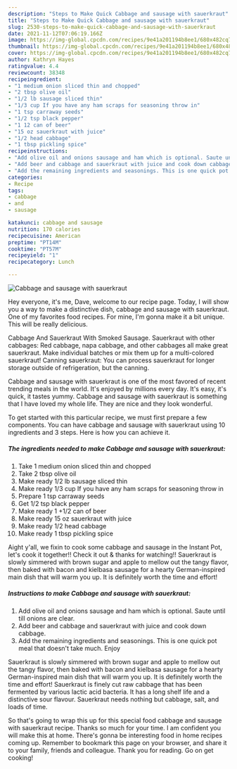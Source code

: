 ```yaml
---
description: "Steps to Make Quick Cabbage and sausage with sauerkraut"
title: "Steps to Make Quick Cabbage and sausage with sauerkraut"
slug: 2530-steps-to-make-quick-cabbage-and-sausage-with-sauerkraut
date: 2021-11-12T07:06:19.166Z
image: https://img-global.cpcdn.com/recipes/9e41a201194b8ee1/680x482cq70/cabbage-and-sausage-with-sauerkraut-recipe-main-photo.jpg
thumbnail: https://img-global.cpcdn.com/recipes/9e41a201194b8ee1/680x482cq70/cabbage-and-sausage-with-sauerkraut-recipe-main-photo.jpg
cover: https://img-global.cpcdn.com/recipes/9e41a201194b8ee1/680x482cq70/cabbage-and-sausage-with-sauerkraut-recipe-main-photo.jpg
author: Kathryn Hayes
ratingvalue: 4.4
reviewcount: 38348
recipeingredient:
- "1 medium onion sliced thin and chopped"
- "2 tbsp olive oil"
- "1/2 lb sausage sliced thin"
- "1/3 cup If you have any ham scraps for seasoning throw in"
- "1 tsp carraway seeds"
- "1/2 tsp black pepper"
- "1 12 can of beer"
- "15 oz sauerkraut with juice"
- "1/2 head cabbage"
- "1 tbsp pickling spice"
recipeinstructions:
- "Add olive oil and onions sausage and ham which is optional. Saute until till onions are clear."
- "Add beer and cabbage and sauerkraut with juice and cook down cabbage."
- "Add the remaining ingredients and seasonings. This is one quick pot meal that doesn't take much. Enjoy"
categories:
- Recipe
tags:
- cabbage
- and
- sausage

katakunci: cabbage and sausage 
nutrition: 170 calories
recipecuisine: American
preptime: "PT14M"
cooktime: "PT57M"
recipeyield: "1"
recipecategory: Lunch

---
```



![Cabbage and sausage with sauerkraut](https://img-global.cpcdn.com/recipes/9e41a201194b8ee1/680x482cq70/cabbage-and-sausage-with-sauerkraut-recipe-main-photo.jpg)

Hey everyone, it's me, Dave, welcome to our recipe page. Today, I will show you a way to make a distinctive dish, cabbage and sausage with sauerkraut. One of my favorites food recipes. For mine, I'm gonna make it a bit unique. This will be really delicious.

Cabbage And Sauerkraut With Smoked Sausage. Sauerkraut with other cabbages: Red cabbage, napa cabbage, and other cabbages all make great sauerkraut. Make individual batches or mix them up for a multi-colored sauerkraut! Canning sauerkraut: You can process sauerkraut for longer storage outside of refrigeration, but the canning.

Cabbage and sausage with sauerkraut is one of the most favored of recent trending meals in the world. It's enjoyed by millions every day. It's easy, it's quick, it tastes yummy. Cabbage and sausage with sauerkraut is something that I have loved my whole life. They are nice and they look wonderful.


To get started with this particular recipe, we must first prepare a few components. You can have cabbage and sausage with sauerkraut using 10 ingredients and 3 steps. Here is how you can achieve it.

<!--inarticleads1-->

##### The ingredients needed to make Cabbage and sausage with sauerkraut:

1. Take 1 medium onion sliced thin and chopped
1. Take 2 tbsp olive oil
1. Make ready 1/2 lb sausage sliced thin
1. Make ready 1/3 cup If you have any ham scraps for seasoning throw in
1. Prepare 1 tsp carraway seeds
1. Get 1/2 tsp black pepper
1. Make ready 1 +1/2 can of beer
1. Make ready 15 oz sauerkraut with juice
1. Make ready 1/2 head cabbage
1. Make ready 1 tbsp pickling spice


Aight y'all, we fixin to cook some cabbage and sausage in the Instant Pot, let's cook it together!! Check it out & thanks for watching!! Sauerkraut is slowly simmered with brown sugar and apple to mellow out the tangy flavor, then baked with bacon and kielbasa sausage for a hearty German-inspired main dish that will warm you up. It is definitely worth the time and effort! 

<!--inarticleads2-->

##### Instructions to make Cabbage and sausage with sauerkraut:

1. Add olive oil and onions sausage and ham which is optional. Saute until till onions are clear.
1. Add beer and cabbage and sauerkraut with juice and cook down cabbage.
1. Add the remaining ingredients and seasonings. This is one quick pot meal that doesn't take much. Enjoy


Sauerkraut is slowly simmered with brown sugar and apple to mellow out the tangy flavor, then baked with bacon and kielbasa sausage for a hearty German-inspired main dish that will warm you up. It is definitely worth the time and effort! Sauerkraut is finely cut raw cabbage that has been fermented by various lactic acid bacteria. It has a long shelf life and a distinctive sour flavour. Sauerkraut needs nothing but cabbage, salt, and loads of time. 

So that's going to wrap this up for this special food cabbage and sausage with sauerkraut recipe. Thanks so much for your time. I am confident you will make this at home. There's gonna be interesting food in home recipes coming up. Remember to bookmark this page on your browser, and share it to your family, friends and colleague. Thank you for reading. Go on get cooking!
